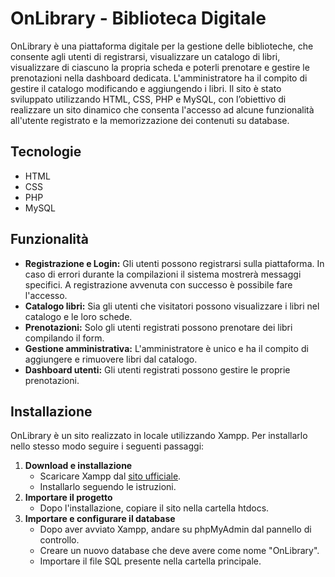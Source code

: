 # OnLibrary - Biblioteca Digitale

OnLibrary è una piattaforma digitale per la gestione delle biblioteche, che consente agli utenti di registrarsi, visualizzare un catalogo di libri, visualizzare di ciascuno la propria scheda e poterli prenotare e gestire le prenotazioni nella dashboard dedicata.
L'amministratore ha il compito di gestire il catalogo modificando e aggiungendo i libri.
Il sito è stato sviluppato utilizzando HTML, CSS, PHP e MySQL, con l’obiettivo di realizzare un sito dinamico che consenta l'accesso ad alcune funzionalità all'utente registrato e la memorizzazione dei contenuti su database.

## Tecnologie
- HTML
- CSS
- PHP
- MySQL

## Funzionalità
- **Registrazione e Login:** Gli utenti possono registrarsi sulla piattaforma. In caso di errori durante la compilazioni il sistema mostrerà messaggi specifici. A registrazione avvenuta con successo è possibile fare l'accesso.
- **Catalogo libri:** Sia gli utenti che visitatori possono visualizzare i libri nel catalogo e le loro schede.
- **Prenotazioni:** Solo gli utenti registrati possono prenotare dei libri compilando il form.
- **Gestione amministrativa:** L'amministratore è unico e ha il compito di aggiungere e rimuovere libri dal catalogo.
- **Dashboard utenti:** Gli utenti registrati possono gestire le proprie prenotazioni.

## Installazione
OnLibrary è un sito realizzato in locale utilizzando Xampp. Per installarlo nello stesso modo seguire i seguenti passaggi:
1. **Download e installazione**
   - Scaricare Xampp dal [sito ufficiale](https://www.apachefriends.org/it/download.html).
   - Installarlo seguendo le istruzioni.
2. **Importare il progetto**
   - Dopo l'installazione, copiare il sito nella cartella htdocs.
3. **Importare e configurare il database**
   - Dopo aver avviato Xampp, andare su phpMyAdmin dal pannello di controllo.
   - Creare un nuovo database che deve avere come nome "OnLibrary".
   - Importare il file SQL presente nella cartella principale.
